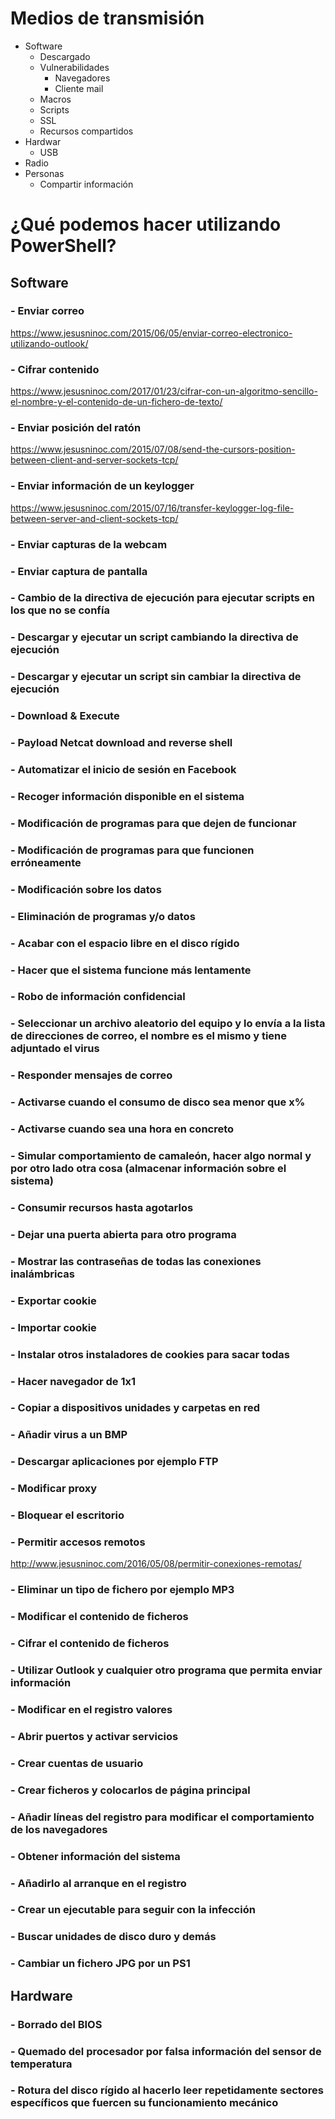 # Medios de transmisión
- Software
  - Descargado
  - Vulnerabilidades
    - Navegadores
    - Cliente mail
  - Macros
  - Scripts
  - SSL
  - Recursos compartidos
- Hardwar
  - USB
- Radio
- Personas
  - Compartir información

# ¿Qué podemos hacer utilizando PowerShell?
## Software
### - Enviar correo
https://www.jesusninoc.com/2015/06/05/enviar-correo-electronico-utilizando-outlook/
### - Cifrar contenido
https://www.jesusninoc.com/2017/01/23/cifrar-con-un-algoritmo-sencillo-el-nombre-y-el-contenido-de-un-fichero-de-texto/
### - Enviar posición del ratón
https://www.jesusninoc.com/2015/07/08/send-the-cursors-position-between-client-and-server-sockets-tcp/
### - Enviar información de un keylogger
https://www.jesusninoc.com/2015/07/16/transfer-keylogger-log-file-between-server-and-client-sockets-tcp/
### - Enviar capturas de la webcam
### - Enviar captura de pantalla
### - Cambio de la directiva de ejecución para ejecutar scripts en los que no se confía
### - Descargar y ejecutar un script cambiando la directiva de ejecución
### - Descargar y ejecutar un script sin cambiar la directiva de ejecución
### - Download & Execute
### - Payload Netcat download and reverse shell
### - Automatizar el inicio de sesión en Facebook
### - Recoger información disponible en el sistema
### - Modificación de programas para que dejen de funcionar 
### - Modificación de programas para que funcionen erróneamente 
### - Modificación sobre los datos
### - Eliminación de programas y/o datos 
### - Acabar con el espacio libre en el disco rígido 
### - Hacer que el sistema funcione más lentamente 
### - Robo de información confidencial
### - Seleccionar un archivo aleatorio del equipo y lo envía a la lista de direcciones de correo, el nombre es el mismo y tiene adjuntado el virus
### - Responder mensajes de correo
### - Activarse cuando el consumo de disco sea menor que x%
### - Activarse cuando sea una hora en concreto
### - Simular comportamiento de camaleón, hacer algo normal y por otro lado otra cosa (almacenar información sobre el sistema)
### - Consumir recursos hasta agotarlos
### - Dejar una puerta abierta para otro programa
### - Mostrar las contraseñas de todas las conexiones inalámbricas
### - Exportar cookie
### - Importar cookie
### - Instalar otros instaladores de cookies para sacar todas
### - Hacer navegador de 1x1
### - Copiar a dispositivos unidades y carpetas en red
### - Añadir virus a un BMP
### - Descargar aplicaciones por ejemplo FTP
### - Modificar proxy
### - Bloquear el escritorio
### - Permitir accesos remotos
http://www.jesusninoc.com/2016/05/08/permitir-conexiones-remotas/
### - Eliminar un tipo de fichero por ejemplo MP3
### - Modificar el contenido de ficheros
### - Cifrar el contenido de ficheros
### - Utilizar Outlook y cualquier otro programa que permita enviar información
### - Modificar en el registro valores
### - Abrir puertos y activar servicios
### - Crear cuentas de usuario
### - Crear ficheros y colocarlos de página principal
### - Añadir líneas del registro para modificar el comportamiento de los navegadores
### - Obtener información del sistema
### - Añadirlo al arranque en el registro
### - Crear un ejecutable para seguir con la infección
### - Buscar unidades de disco duro y demás
### - Cambiar un fichero JPG por un PS1

## Hardware 
### - Borrado del BIOS 
### - Quemado del procesador por falsa información del sensor de temperatura 
### - Rotura del disco rígido al hacerlo leer repetidamente sectores específicos que fuercen su funcionamiento mecánico
